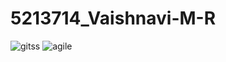 # 5213714\_Vaishnavi-M-R

<img src="https://github.com/Vaishnavi22-mr/5213714\_Vaishnavi-M-R/blob/main/git%20certificate.jpg" alt="gitss">

<img src="https://github.com/Vaishnavi22-mr/5213714\_Vaishnavi-M-R/blob/main/agile%20certificate.jpg" alt="agile">

